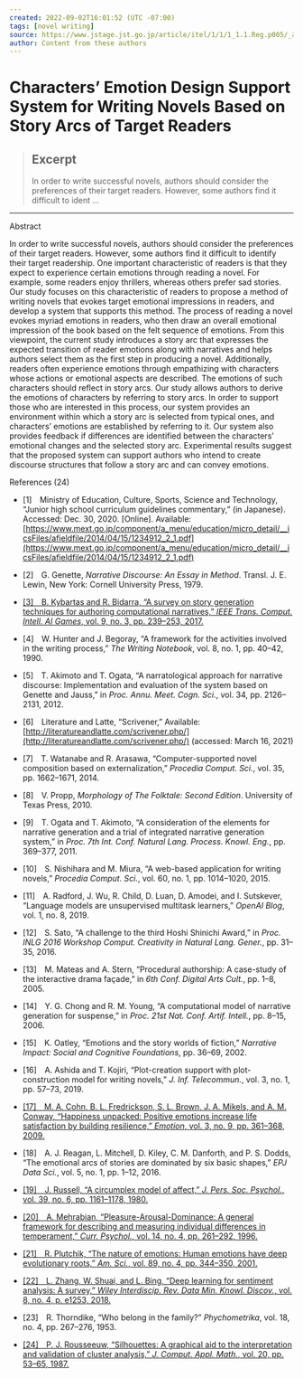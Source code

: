 ```yaml
---
created: 2022-09-02T16:01:52 (UTC -07:00)
tags: [novel writing]
source: https://www.jstage.jst.go.jp/article/itel/1/1/1_1.1.Reg.p005/_article
author: Content from these authors
---
```


# Characters’ Emotion Design Support System for Writing Novels Based on Story Arcs of Target Readers

> ## Excerpt
> In order to write successful novels, authors should consider the preferences of their target readers. However, some authors find it difficult to ident …

---
Abstract

In order to write successful novels, authors should consider the preferences of their target readers. However, some authors find it difficult to identify their target readership. One important characteristic of readers is that they expect to experience certain emotions through reading a novel. For example, some readers enjoy thrillers, whereas others prefer sad stories. Our study focuses on this characteristic of readers to propose a method of writing novels that evokes target emotional impressions in readers, and develop a system that supports this method. The process of reading a novel evokes myriad emotions in readers, who then draw an overall emotional impression of the book based on the felt sequence of emotions. From this viewpoint, the current study introduces a story arc that expresses the expected transition of reader emotions along with narratives and helps authors select them as the first step in producing a novel. Additionally, readers often experience emotions through empathizing with characters whose actions or emotional aspects are described. The emotions of such characters should reflect in story arcs. Our study allows authors to derive the emotions of characters by referring to story arcs. In order to support those who are interested in this process, our system provides an environment within which a story arc is selected from typical ones, and characters’ emotions are established by referring to it. Our system also provides feedback if differences are identified between the characters’ emotional changes and the selected story arc. Experimental results suggest that the proposed system can support authors who intend to create discourse structures that follow a story arc and can convey emotions.

References (24)

-   [1] Ministry of Education, Culture, Sports, Science and Technology, “Junior high school curriculum guidelines commentary,” (in Japanese). Accessed: Dec. 30, 2020. [Online]. Available: [https://www.mext.go.jp/component/a_menu/education/micro_detail/__icsFiles/afieldfile/2014/04/15/1234912_2_1.pdf](https://www.mext.go.jp/component/a_menu/education/micro_detail/__icsFiles/afieldfile/2014/04/15/1234912_2_1.pdf)
    
  
-   [2] G. Genette, _Narrative Discourse: An Essay in Method_. Transl. J. E. Lewin, New York: Cornell University Press, 1979.
    
  
-   [[3] B. Kybartas and R. Bidarra, “A survey on story generation techniques for authoring computational narratives,” _IEEE Trans. Comput. Intell. AI Games_, vol. 9, no. 3, pp. 239–253, 2017.](https://jlc.jst.go.jp/DN/JLC/20062481418?type=list&lang=en&from=J-STAGE&dispptn=1)
    
  
-   [4] W. Hunter and J. Begoray, “A framework for the activities involved in the writing process,” _The Writing Notebook_, vol. 8, no. 1, pp. 40–42, 1990.
    
  
-   [5] T. Akimoto and T. Ogata, “A narratological approach for narrative discourse: Implementation and evaluation of the system based on Genette and Jauss,” in _Proc. Annu. Meet. Cogn. Sci._, vol. 34, pp. 2126–2131, 2012.
    
  
-   [6] Literature and Latte, “Scrivener,” Available: [http://literatureandlatte.com/scrivener.php/](http://literatureandlatte.com/scrivener.php/) (accessed: March 16, 2021)
    
  
-   [7] T. Watanabe and R. Arasawa, “Computer-supported novel composition based on externalization,” _Procedia Comput. Sci._, vol. 35, pp. 1662–1671, 2014.
    
  
-   [8] V. Propp, _Morphology of The Folktale: Second Edition_. University of Texas Press, 2010.
    
  
-   [9] T. Ogata and T. Akimoto, “A consideration of the elements for narrative generation and a trial of integrated narrative generation system,” in _Proc. 7th Int. Conf. Natural Lang. Process. Knowl. Eng._, pp. 369–377, 2011.
    
  
-   [10] S. Nishihara and M. Miura, “A web-based application for writing novels,” _Procedia Comput. Sci._, vol. 60, no. 1, pp. 1014–1020, 2015.
    
  
-   [11] A. Radford, J. Wu, R. Child, D. Luan, D. Amodei, and I. Sutskever, “Language models are unsupervised multitask learners,” _OpenAI Blog_, vol. 1, no. 8, 2019.
    
  
-   [12] S. Sato, “A challenge to the third Hoshi Shinichi Award,” in _Proc. INLG 2016 Workshop Comput. Creativity in Natural Lang. Gener._, pp. 31–35, 2016.
    
  
-   [13] M. Mateas and A. Stern, “Procedural authorship: A case-study of the interactive drama façade,” in _6th Conf. Digital Arts Cult._, pp. 1–8, 2005.
    
  
-   [14] Y. G. Chong and R. M. Young, “A computational model of narrative generation for suspense,” in _Proc. 21st Nat. Conf. Artif. Intell._, pp. 8–15, 2006.
    
  
-   [15] K. Oatley, “Emotions and the story worlds of fiction,” _Narrative Impact: Social and Cognitive Foundations_, pp. 36–69, 2002.
    
  
-   [16] A. Ashida and T. Kojiri, “Plot-creation support with plot-construction model for writing novels,” _J. Inf. Telecommun._, vol. 3, no. 1, pp. 57–73, 2019.
    
  
-   [[17] M. A. Cohn, B. L. Fredrickson, S. L. Brown, J. A. Mikels, and A. M. Conway, “Happiness unpacked: Positive emotions increase life satisfaction by building resilience,” _Emotion_, vol. 3, no. 9, pp. 361–368, 2009.](https://jlc.jst.go.jp/DN/JLC/72036025661?type=list&lang=en&from=J-STAGE&dispptn=1)
    
  
-   [18] A. J. Reagan, L. Mitchell, D. Kiley, C. M. Danforth, and P. S. Dodds, “The emotional arcs of stories are dominated by six basic shapes,” _EPJ Data Sci._, vol. 5, no. 1, pp. 1–12, 2016.
    
  
-   [[19] J. Russell, “A circumplex model of affect,” _J. Pers. Soc. Psychol._, vol. 39, no. 6, pp. 1161–1178, 1980.](https://jlc.jst.go.jp/DN/JALC/00236971617?type=list&lang=en&from=J-STAGE&dispptn=1)
    
  
-   [[20] A. Mehrabian, “Pleasure-Arousal-Dominance: A general framework for describing and measuring individual differences in temperament,” _Curr. Psychol._, vol. 14, no. 4, pp. 261–292, 1996.](https://jlc.jst.go.jp/DN/JLC/72036280305?type=list&lang=en&from=J-STAGE&dispptn=1)
    
  
-   [[21] R. Plutchik, “The nature of emotions: Human emotions have deep evolutionary roots,” _Am. Sci._, vol. 89, no. 4, pp. 344–350, 2001.](https://jlc.jst.go.jp/DN/JLC/20157285853?type=list&lang=en&from=J-STAGE&dispptn=1)
    
  
-   [[22] L. Zhang, W. Shuai, and L. Bing, “Deep learning for sentiment analysis: A survey,” _Wiley Interdiscip. Rev. Data Min. Knowl. Discov._, vol. 8, no. 4, p. e1253, 2018.](https://jlc.jst.go.jp/DN/JLC/20084000048?type=list&lang=en&from=J-STAGE&dispptn=1)
    
  
-   [23] R. Thorndike, “Who belong in the family?” _Phychometrika_, vol. 18, no. 4, pp. 267–276, 1953.
    
  
-   [[24] P. J. Rousseeuw, “Silhouettes: A graphical aid to the interpretation and validation of cluster analysis,” _J. Comput. Appl. Math._, vol. 20, pp. 53–65, 1987.](https://jlc.jst.go.jp/DN/JALC/00311119576?type=list&lang=en&from=J-STAGE&dispptn=1)